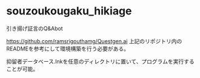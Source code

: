 # souzoukougaku_hikiage
引き揚げ証言のQ&amp;Abot

https://github.com/ramsrigouthamg/Questgen.ai
上記のリポジトリ内のREADMEを参考にして環境構築を行う必要がある。

抑留者データベース.lnkを任意のディレクトリに置いて、プログラムを実行することが可能。